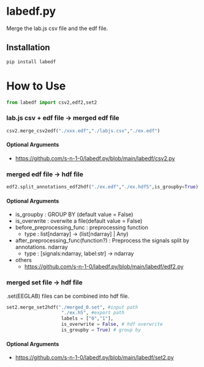 # labedf.py
 Merge the lab.js csv file and the edf file.

## Installation
`
pip install labedf
`

# How to Use
```py
from labedf import csv2,edf2,set2
```
### lab.js csv + edf file → merged edf file
```py
csv2.merge_csv2edf("./xxx.edf","./labjs.csv","./ex.edf")
```
#### Optional Arguments
+ https://github.com/s-n-1-0/labedf.py/blob/main/labedf/csv2.py
### merged edf file → hdf file
```py
edf2.split_annotations_edf2hdf("./ex.edf","./ex.hdf5",is_groupby=True)
```
#### Optional Arguments
+ is_groupby : GROUP BY (default value = False)
+ is_overwrite : overwite a file(default value = False)
+ before_preprocessing_func : preprocessing function
    + type : list[ndarray] -> (list[ndarray] | Any)
+ after_preprocessing_func(function?) : Preprocess the signals split by annotations. ndarray
    + type : [signals:ndarray, label:str] -> ndarray
+ others
    + https://github.com/s-n-1-0/labedf.py/blob/main/labedf/edf2.py

### merged set file → hdf file
.set(EEGLAB) files can be combined into hdf file.
```py
set2.merge_set2hdf("./merged_0.set", #input path
                    "./ex.h5", #export path
                    labels = ["0","1"],
                    is_overwrite = False, # hdf overwrite
                    is_groupby = True) # group by
```
#### Optional Arguments
+ https://github.com/s-n-1-0/labedf.py/blob/main/labedf/set2.py